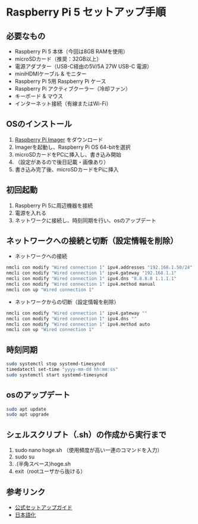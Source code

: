 # Raspberry Pi 5 セットアップ手順

## 必要なもの
- Raspberry Pi 5 本体（今回は8GB RAMを使用）
- microSDカード（推奨：32GB以上）
- 電源アダプター（USB-C経由の5V/5A 27W USB-C 電源）
- miniHDMIケーブル & モニター
- Raspberry Pi 5用 Raspberry Pi ケース
- Raspberry Pi アクティブクーラー（冷却ファン）
- キーボード & マウス
- インターネット接続（有線またはWi-Fi）

## OSのインストール
1. [Raspberry Pi Imager](https://www.raspberrypi.com/software/) をダウンロード
2. Imagerを起動し、Raspberry Pi OS 64-bitを選択
3. microSDカードをPCに挿入し、書き込み開始
4. （設定があるので後日記載・画像あり）
5. 書き込み完了後、microSDカードをPiに挿入

## 初回起動
1. Raspberry Pi 5に周辺機器を接続
2. 電源を入れる
3. ネットワークに接続し、時刻同期を行い、osのアップデート

## ネットワークへの接続と切断（設定情報を削除）
* ネットワークへの接続
```bash
nmcli con modify "Wired connection 1" ipv4.addresses "192.168.1.50/24"
nmcli con modify "Wired connection 1" ipv4.gateway "192.168.1.1"
nmcli con modify "Wired connection 1" ipv4.dns "8.8.8.8 1.1.1.1"
nmcli con modify "Wired connection 1" ipv4.method manual
nmcli con up "Wired connection 1"
```
* ネットワークからの切断（設定情報を削除）
```bash
nmcli con modify "Wired connection 1" ipv4.gateway ""
nmcli con modify "Wired connection 1" ipv4.dns ""
nmcli con modify "Wired connection 1" ipv4.method auto
nmcli con up "Wired connection 1"
```

## 時刻同期
```bash
sudo systemctl stop systemd-timesyncd
timedatectl set-time "yyyy-mm-dd hh:mm:ss"
sudo systemctl start systemd-timesyncd
```

## osのアップデート
```bash
sudo apt update
sudo apt upgrade
```

## シェルスクリプト（.sh）の作成から実行まで
1. sudo nano hoge.sh （使用頻度が高い一連のコマンドを入力）
2. sudo su
3. .(半角スペース)hoge.sh
4. exit（rootユーザから抜ける）

## 参考リンク
- [公式セットアップガイド](https://www.raspberrypi.com/documentation/computers/getting-started.html)
- [日本語化](https://higmasan.com/iot/raspberrypi/raspberrypi5/make-raspberry-pi-5-into-japanese-environment/)